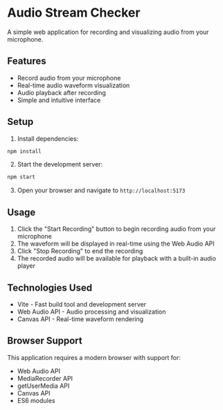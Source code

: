 # Audio Stream Checker

A simple web application for recording and visualizing audio from your microphone.

## Features

- Record audio from your microphone
- Real-time audio waveform visualization
- Audio playback after recording
- Simple and intuitive interface

## Setup

1. Install dependencies:
```bash
npm install
```

2. Start the development server:
```bash
npm start
```

3. Open your browser and navigate to `http://localhost:5173`

## Usage

1. Click the "Start Recording" button to begin recording audio from your microphone
2. The waveform will be displayed in real-time using the Web Audio API
3. Click "Stop Recording" to end the recording
4. The recorded audio will be available for playback with a built-in audio player

## Technologies Used

- Vite - Fast build tool and development server
- Web Audio API - Audio processing and visualization
- Canvas API - Real-time waveform rendering

## Browser Support

This application requires a modern browser with support for:
- Web Audio API
- MediaRecorder API
- getUserMedia API
- Canvas API
- ES6 modules 
